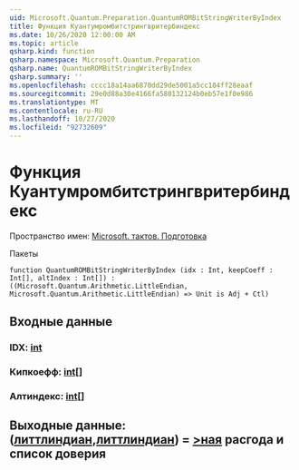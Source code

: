 ```yaml
---
uid: Microsoft.Quantum.Preparation.QuantumROMBitStringWriterByIndex
title: Функция Куантумромбитстрингвритербиндекс
ms.date: 10/26/2020 12:00:00 AM
ms.topic: article
qsharp.kind: function
qsharp.namespace: Microsoft.Quantum.Preparation
qsharp.name: QuantumROMBitStringWriterByIndex
qsharp.summary: ''
ms.openlocfilehash: cccc18a14aa6870dd29de5001a5cc184ff28eaaf
ms.sourcegitcommit: 29e0d88a30e4166fa580132124b0eb57e1f0e986
ms.translationtype: MT
ms.contentlocale: ru-RU
ms.lasthandoff: 10/27/2020
ms.locfileid: "92732609"
---
```

# <a name="quantumrombitstringwriterbyindex-function"></a>Функция Куантумромбитстрингвритербиндекс

Пространство имен: [Microsoft. тактов. Подготовка](xref:Microsoft.Quantum.Preparation)

Пакеты [](https://nuget.org/packages/)




```qsharp
function QuantumROMBitStringWriterByIndex (idx : Int, keepCoeff : Int[], altIndex : Int[]) : ((Microsoft.Quantum.Arithmetic.LittleEndian, Microsoft.Quantum.Arithmetic.LittleEndian) => Unit is Adj + Ctl)
```


## <a name="input"></a>Входные данные

### <a name="idx--int"></a>IDX: [int](xref:microsoft.quantum.lang-ref.int)




### <a name="keepcoeff--int"></a>Кипкоефф: [int](xref:microsoft.quantum.lang-ref.int)[]




### <a name="altindex--int"></a>Алтиндекс: [int](xref:microsoft.quantum.lang-ref.int)[]





## <a name="output--littleendianlittleendian--unit-adj--ctl"></a>Выходные данные: ([литтлиндиан](xref:Microsoft.Quantum.Arithmetic.LittleEndian),[литтлиндиан](xref:Microsoft.Quantum.Arithmetic.LittleEndian)) = [>ная](xref:microsoft.quantum.lang-ref.unit) расгода и список доверия

